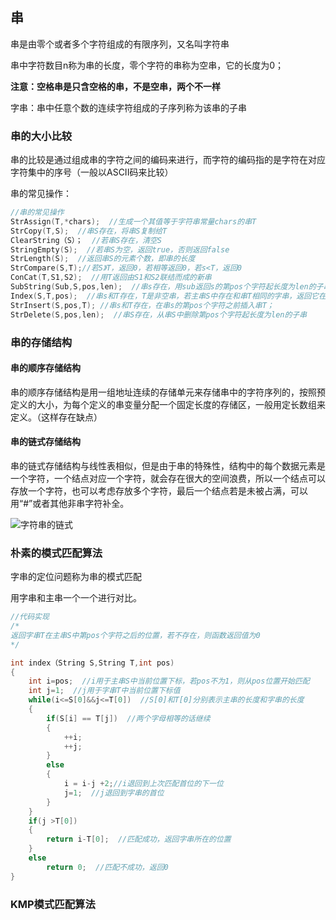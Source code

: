 ## 串

串是由零个或者多个字符组成的有限序列，又名叫字符串

串中字符数目n称为串的长度，零个字符的串称为空串，它的长度为0；

**注意：空格串是只含空格的串，不是空串，两个不一样**

字串：串中任意个数的连续字符组成的子序列称为该串的子串

### 串的大小比较

串的比较是通过组成串的字符之间的编码来进行，而字符的编码指的是字符在对应字符集中的序号（一般以ASCII码来比较）

串的常见操作：

```c
//串的常见操作
StrAssign(T,*chars);  //生成一个其值等于字符串常量chars的串T
StrCopy(T,S);  //串S存在，将串S复制给T
ClearString（S）；  //若串S存在，清空S
StringEmpty(S);  //若串S为空，返回true，否则返回false
StrLength(S);  //返回串S的元素个数，即串的长度
StrCompare(S,T);//若S》T，返回0，若相等返回0，若s<T，返回0
ConCat(T,S1,S2);  //用T返回由S1和S2联结而成的新串
SubString(Sub,S,pos,len);  //串s存在，用sub返回s的第pos个字符起长度为len的子串
Index(S,T,pos);  //串s和T存在，T是非空串，若主串S中存在和串T相同的字串，返回它在主串S第pos个字符之后第一次出现的位置，否则返回0
StrInsert(S,pos,T); //串s和T存在，在串s的第pos个字符之前插入串T；
StrDelete(S,pos,len);  //串S存在，从串S中删除第pos个字符起长度为len的子串
```

### 串的存储结构

#### 串的顺序存储结构

串的顺序存储结构是用一组地址连续的存储单元来存储串中的字符序列的，按照预定义的大小，为每个定义的串变量分配一个固定长度的存储区，一般用定长数组来定义。（这样存在缺点）

#### 串的链式存储结构

串的链式存储结构与线性表相似，但是由于串的特殊性，结构中的每个数据元素是一个字符，一个结点对应一个字符，就会存在很大的空间浪费，所以一个结点可以存放一个字符，也可以考虑存放多个字符，最后一个结点若是未被占满，可以用“#”或者其他非串字符补全。

![字符串的链式](C:\Users\tz\Pictures\数据结构\线性表\字符串的链式.png)

### 朴素的模式匹配算法

字串的定位问题称为串的模式匹配

用字串和主串一个一个进行对比。

```c
//代码实现
/*
返回字串T在主串S中第pos个字符之后的位置，若不存在，则函数返回值为0
*/

int index（String S,String T,int pos)
{
    int i=pos;  //i用于主串S中当前位置下标，若pos不为1，则从pos位置开始匹配
    int j=1;  //j用于字串T中当前位置下标值
    while(i<=S[0]&&j<=T[0])  //S[0]和T[0]分别表示主串的长度和字串的长度
    {
        if(S[i] == T[j])  //两个字母相等的话继续
        {
            ++i;
            ++j;
        }
        else
        {
            i = i-j +2;//i退回到上次匹配首位的下一位
            j=1;  //j退回到字串的首位
        }
    }
    if(j >T[0])
    {
        return i-T[0];  //匹配成功，返回字串所在的位置
    }
    else
        return 0;  //匹配不成功，返回0
}
```

### KMP模式匹配算法

